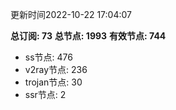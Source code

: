 更新时间2022-10-22 17:04:07

**总订阅: 73**
**总节点: 1993**
**有效节点: 744**
- ss节点: 476
- v2ray节点: 236
- trojan节点: 30
- ssr节点: 2

